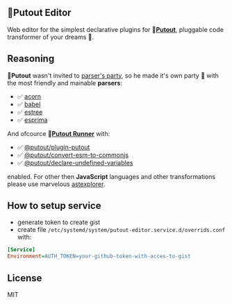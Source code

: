 ## 🐊Putout Editor

Web editor for the simplest declarative plugins for 🐊[**Putout**](https://github.com/coderaiser/putout), pluggable code transformer of your dreams 🤫.

## Reasoning

🐊**Putout** wasn't invited to [parser's party](https://github.com/fkling/astexplorer/pull/414), so he made it's own party 🎉 with the most friendly and mainable **parsers**:
- ✅ [acorn](https://github.com/acornjs/acorn)
- ✅ [babel](https://babeljs.io/)
- ✅ [estree](https://github.com/eslint/espree)
- ✅ [esprima](https://github.com/jquery/esprima)

And ofcource 🐊[**Putout Runner**](https://github.com/coderaiser/putout/tree/master/packages/engine-runner#readme) with:

- ✅ [@putout/plugin-putout](https://github.com/coderaiser/putout/tree/master/packages/plugin-putout#readme)
- ✅ [@putout/convert-esm-to-commonjs](https://github.com/coderaiser/putout/tree/master/packages/plugin-convert-esm-to-commonjs#readme)
- ✅ [@putout/declare-undefined-variables](https://github.com/coderaiser/putout/tree/master/packages/plugin-declare-undefined-variables#readme)

enabled. For other then **JavaScript** languages and other transformations please use marvelous [astexplorer](https://astexplorer.net/).

## How to setup service

- generate token to create gist
- create file `/etc/systemd/system/putout-editor.service.d/overrids.conf` with:

```ini
[Service]
Environment=AUTH_TOKEN=your-github-token-with-acces-to-gist
```

## License

MIT
